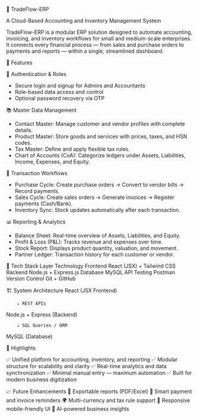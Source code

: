 🧾 TradeFlow-ERP

A Cloud-Based Accounting and Inventory Management System

TradeFlow-ERP is a modular ERP solution designed to automate accounting, invoicing, and inventory workflows for small and medium-scale enterprises.
It connects every financial process — from sales and purchase orders to payments and reports — within a single, streamlined dashboard.


🚀 Features

🔐 Authentication & Roles
- Secure login and signup for Admins and Accountants
- Role-based data access and control
- Optional password recovery via OTP

📚 Master Data Management
- Contact Master: Manage customer and vendor profiles with complete details.
- Product Master: Store goods and services with prices, taxes, and HSN codes.
- Tax Master: Define and apply flexible tax rules.
- Chart of Accounts (CoA): Categorize ledgers under Assets, Liabilities, Income, Expenses, and Equity.

💼 Transaction Workflows
- Purchase Cycle: Create purchase orders → Convert to vendor bills → Record payments.
- Sales Cycle: Create sales orders → Generate invoices → Register payments (Cash/Bank).
- Inventory Sync: Stock updates automatically after each transaction.

📊 Reporting & Analytics
- Balance Sheet: Real-time overview of Assets, Liabilities, and Equity.
- Profit & Loss (P&L): Tracks revenue and expenses over time.
- Stock Report: Displays product quantity, valuation, and movement.
- Partner Ledger: Transaction history for each customer or vendor.


🧠 Tech Stack
Layer	        Technology
Frontend	React (JSX) + Tailwind CSS
Backend	        Node.js + Express.js
Database	MySQL
API Testing	Postman
Version Control	Git + GitHub


🏗️ System Architecture
React (JSX Frontend)

        ↓ REST APIs
        
Node.js + Express (Backend)

        ↓ SQL Queries / ORM
        
MySQL (Database)


🌟 Highlights

✅ Unified platform for accounting, inventory, and reporting
✅ Modular structure for scalability and clarity
✅ Real-time analytics and data synchronization
✅ Minimal manual entry — maximum automation
✅ Built for modern business digitization


📈 Future Enhancements
🧾 Exportable reports (PDF/Excel)
🔔 Smart payment and invoice reminders
🌍 Multi-currency and tax rule support
📱 Responsive mobile-friendly UI
🧠 AI-powered business insights


